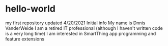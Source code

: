 # hello-world
my first repository
updated 4/20/2021
Initial info
My name is Dnnis VanderWeide
I am a retired IT professional (although I haven't written code is a very long time)
I am interested in SmartThing app programming and feature extensions
